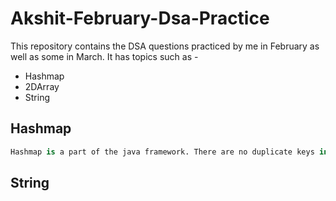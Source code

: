# Akshit-February-Dsa-Practice

This repository contains the DSA questions practiced by me in February as well as some in March.
It has topics such as -
- Hashmap
- 2DArray
- String



## Hashmap
```python
Hashmap is a part of the java framework. There are no duplicate keys in the hash map. If there are duplicate keys then those values are replaced by the previous values.
```

## String
```python


```







